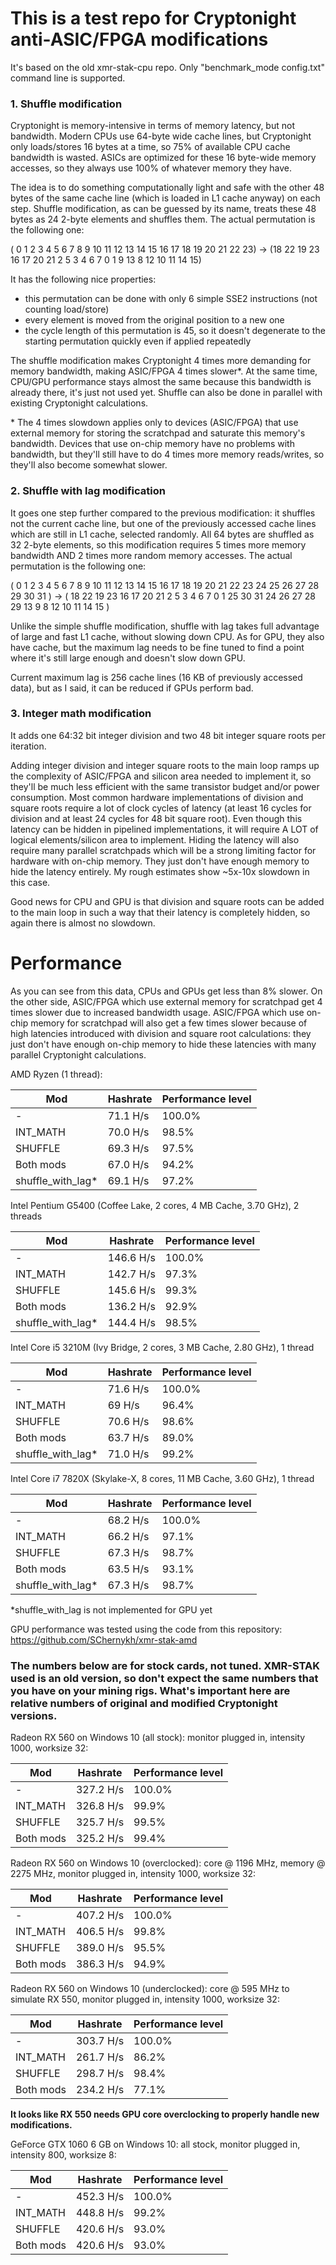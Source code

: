 # This is a test repo for Cryptonight anti-ASIC/FPGA modifications

It's based on the old xmr-stak-cpu repo. Only "benchmark_mode config.txt" command line is supported.

### 1. Shuffle modification

Cryptonight is memory-intensive in terms of memory latency, but not bandwidth. Modern CPUs use 64-byte wide cache lines, but Cryptonight only loads/stores 16 bytes at a time, so 75% of available CPU cache bandwidth is wasted. ASICs are optimized for these 16 byte-wide memory accesses, so they always use 100% of whatever memory they have.

The idea is to do something computationally light and safe with the other 48 bytes of the same cache line (which is loaded in L1 cache anyway) on each step. Shuffle modification, as can be guessed by its name, treats these 48 bytes as 24 2-byte elements and shuffles them. The actual permutation is the following one:

( 0  1  2  3  4  5  6  7  8  9 10 11 12 13 14 15 16 17 18 19 20 21 22 23) ->
(18 22 19 23 16 17 20 21  2  5  3  4  6  7  0  1  9 13  8 12 10 11 14 15)

It has the following nice properties:
- this permutation can be done with only 6 simple SSE2 instructions (not counting load/store)
- every element is moved from the original position to a new one
- the cycle length of this permutation is 45, so it doesn't degenerate to the starting permutation quickly even if applied repeatedly

The shuffle modification makes Cryptonight 4 times more demanding for memory bandwidth, making ASIC/FPGA 4 times slower\*. At the same time, CPU/GPU performance stays almost the same because this bandwidth is already there, it's just not used yet. Shuffle can also be done in parallel with existing Cryptonight calculations.

\* The 4 times slowdown applies only to devices (ASIC/FPGA) that use external memory for storing the scratchpad and saturate this memory's bandwidth. Devices that use on-chip memory have no problems with bandwidth, but they'll still have to do 4 times more memory reads/writes, so they'll also become somewhat slower.

### 2. Shuffle with lag modification

It goes one step further compared to the previous modification: it shuffles not the current cache line, but one of the previously accessed cache lines which are still in L1 cache, selected randomly. All 64 bytes are shuffled as 32 2-byte elements, so this modification requires 5 times more memory bandwidth AND 2 times more random memory accesses. The actual permutation is the following one:

(  0  1  2  3  4  5  6  7  8  9 10 11 12 13 14 15 16 17 18 19 20 21 22 23 24 25 26 27 28 29 30 31 ) ->
( 18 22 19 23 16 17 20 21  2  5  3  4  6  7  0  1 25 30 31 24 26 27 28 29 13  9  8 12 10 11 14 15 )

Unlike the simple shuffle modification, shuffle with lag takes full advantage of large and fast L1 cache, without slowing down CPU. As for GPU, they also have cache, but the maximum lag needs to be fine tuned to find a point where it's still large enough and doesn't slow down GPU.

Current maximum lag is 256 cache lines (16 KB of previously accessed data), but as I said, it can be reduced if GPUs perform bad.

### 3. Integer math modification

It adds one 64:32 bit integer division and two 48 bit integer square roots per iteration.

Adding integer division and integer square roots to the main loop ramps up the complexity of ASIC/FPGA and silicon area needed to implement it, so they'll be much less efficient with the same transistor budget and/or power consumption. Most common hardware implementations of division and square roots require a lot of clock cycles of latency (at least 16 cycles for division and at least 24 cycles for 48 bit square root). Even though this latency can be hidden in pipelined implementations, it will require A LOT of logical elements/silicon area to implement. Hiding the latency will also require many parallel scratchpads which will be a strong limiting factor for hardware with on-chip memory. They just don't have enough memory to hide the latency entirely. My rough estimates show ~5x-10x slowdown in this case.

Good news for CPU and GPU is that division and square roots can be added to the main loop in such a way that their latency is completely hidden, so again there is almost no slowdown.

# Performance

As you can see from this data, CPUs and GPUs get less than 8% slower. On the other side, ASIC/FPGA which use external memory for scratchpad get 4 times slower due to increased bandwidth usage. ASIC/FPGA which use on-chip memory for scratchpad will also get a few times slower because of high latencies introduced with division and square root calculations: they just don't have enough on-chip memory to hide these latencies with many parallel Cryptonight calculations.

AMD Ryzen (1 thread):

Mod|Hashrate|Performance level
---|--------|-----------------
\- | 71.1 H/s|100.0%
INT_MATH | 70.0 H/s|98.5%
SHUFFLE | 69.3 H/s|97.5%
Both mods | 67.0 H/s|94.2%
shuffle_with_lag\* | 69.1 H/s|97.2%

Intel Pentium G5400 (Coffee Lake, 2 cores, 4 MB Cache, 3.70 GHz), 2 threads

Mod|Hashrate|Performance level
---|--------|-----------------
\- | 146.6 H/s|100.0%
INT_MATH | 142.7 H/s|97.3%
SHUFFLE | 145.6 H/s|99.3%
Both mods | 136.2 H/s|92.9%
shuffle_with_lag\* | 144.4 H/s|98.5%

Intel Core i5 3210M (Ivy Bridge, 2 cores, 3 MB Cache, 2.80 GHz), 1 thread

Mod|Hashrate|Performance level
---|--------|-----------------
\- | 71.6 H/s|100.0%
INT_MATH | 69 H/s|96.4%
SHUFFLE | 70.6 H/s|98.6%
Both mods | 63.7 H/s|89.0%
shuffle_with_lag\* | 71.0 H/s|99.2%

Intel Core i7 7820X (Skylake-X, 8 cores, 11 MB Cache, 3.60 GHz), 1 thread

Mod|Hashrate|Performance level
---|--------|-----------------
\- | 68.2 H/s|100.0%
INT_MATH | 66.2 H/s|97.1%
SHUFFLE | 67.3 H/s|98.7%
Both mods | 63.5 H/s|93.1%
shuffle_with_lag\* | 67.3 H/s|98.7%

\*shuffle_with_lag is not implemented for GPU yet

GPU performance was tested using the code from this repository: https://github.com/SChernykh/xmr-stak-amd

### The numbers below are for stock cards, not tuned. XMR-STAK used is an old version, so don't expect the same numbers that you have on your mining rigs. What's important here are relative numbers of original and modified Cryptonight versions.

Radeon RX 560 on Windows 10 (all stock): monitor plugged in, intensity 1000, worksize 32:

Mod|Hashrate|Performance level
---|--------|-----------------
\- | 327.2 H/s|100.0%
INT_MATH | 326.8 H/s|99.9%
SHUFFLE | 325.7 H/s|99.5%
Both mods | 325.2 H/s|99.4%

Radeon RX 560 on Windows 10 (overclocked): core @ 1196 MHz, memory @ 2275 MHz, monitor plugged in, intensity 1000, worksize 32:

Mod|Hashrate|Performance level
---|--------|-----------------
\- | 407.2 H/s|100.0%
INT_MATH | 406.5 H/s|99.8%
SHUFFLE | 389.0 H/s|95.5%
Both mods | 386.3 H/s|94.9%

Radeon RX 560 on Windows 10 (underclocked): core @ 595 MHz to simulate RX 550, monitor plugged in, intensity 1000, worksize 32:

Mod|Hashrate|Performance level
---|--------|-----------------
\- | 303.7 H/s|100.0%
INT_MATH | 261.7 H/s|86.2%
SHUFFLE | 298.7 H/s|98.4%
Both mods | 234.2 H/s|77.1%

**It looks like RX 550 needs GPU core overclocking to properly handle new modifications.**

GeForce GTX 1060 6 GB on Windows 10: all stock, monitor plugged in, intensity 800, worksize 8:

Mod|Hashrate|Performance level
---|--------|-----------------
\-|452.3 H/s|100.0%
INT_MATH|448.8 H/s|99.2%
SHUFFLE|420.6 H/s|93.0%
Both mods|420.6 H/s|93.0%
